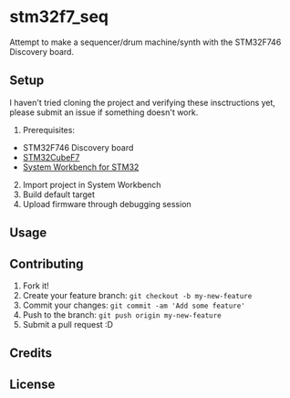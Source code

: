 # stm32f7_seq
Attempt to make a sequencer/drum machine/synth with the STM32F746 Discovery board.

## Setup
I haven't tried cloning the project and verifying these insctructions yet, please submit an issue if something doesn't work.

1. Prerequisites:
  - STM32F746 Discovery board
  - [STM32CubeF7](http://www.st.com/en/embedded-software/stm32cubef7.html)
  - [System Workbench for STM32](http://www.st.com/en/development-tools/sw4stm32.html)
  
2. Import project in System Workbench
3. Build default target
4. Upload firmware through debugging session

## Usage



## Contributing

1. Fork it!
2. Create your feature branch: `git checkout -b my-new-feature`
3. Commit your changes: `git commit -am 'Add some feature'`
4. Push to the branch: `git push origin my-new-feature`
5. Submit a pull request :D

## Credits

## License
